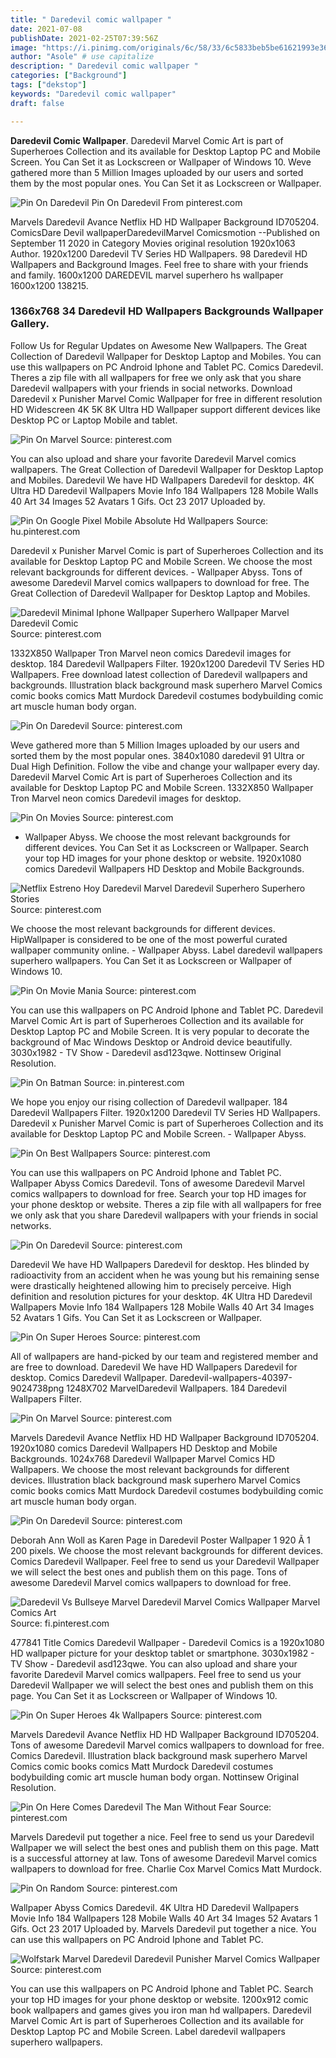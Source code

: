 ```yaml
---
title: " Daredevil comic wallpaper "
date: 2021-07-08
publishDate: 2021-02-25T07:39:56Z
image: "https://i.pinimg.com/originals/6c/58/33/6c5833beb5be61621993e36d48d84f46.gif"
author: "Asole" # use capitalize
description: " Daredevil comic wallpaper "
categories: ["Background"]
tags: ["dekstop"]
keywords: "Daredevil comic wallpaper"
draft: false

---
```



**Daredevil Comic Wallpaper**. Daredevil Marvel Comic Art is part of Superheroes Collection and its available for Desktop Laptop PC and Mobile Screen. You Can Set it as Lockscreen or Wallpaper of Windows 10. Weve gathered more than 5 Million Images uploaded by our users and sorted them by the most popular ones. You Can Set it as Lockscreen or Wallpaper.

![Pin On Daredevil](https://i.pinimg.com/originals/c6/c3/8d/c6c38d5463a6dc8f057f08dd76c2b920.jpg "Pin On Daredevil")
Pin On Daredevil From pinterest.com


Marvels Daredevil Avance Netflix HD HD Wallpaper Background ID705204. ComicsDare Devil wallpaperDaredevilMarvel Comicsmotion --Published on September 11 2020 in Category Movies original resolution 1920x1063 Author. 1920x1200 Daredevil TV Series HD Wallpapers. 98 Daredevil HD Wallpapers and Background Images. Feel free to share with your friends and family. 1600x1200 DAREDEVIL marvel superhero hs wallpaper 1600x1200 138215.

### 1366x768 34 Daredevil HD Wallpapers Backgrounds Wallpaper Gallery.

Follow Us for Regular Updates on Awesome New Wallpapers. The Great Collection of Daredevil Wallpaper for Desktop Laptop and Mobiles. You can use this wallpapers on PC Android Iphone and Tablet PC. Comics Daredevil. Theres a zip file with all wallpapers for free we only ask that you share Daredevil wallpapers with your friends in social networks. Download Daredevil x Punisher Marvel Comic Wallpaper for free in different resolution HD Widescreen 4K 5K 8K Ultra HD Wallpaper support different devices like Desktop PC or Laptop Mobile and tablet.


![Pin On Marvel](https://i.pinimg.com/736x/ea/bb/03/eabb03960b66400568838066e8898842.jpg "Pin On Marvel")
Source: pinterest.com

You can also upload and share your favorite Daredevil Marvel comics wallpapers. The Great Collection of Daredevil Wallpaper for Desktop Laptop and Mobiles. Daredevil We have HD Wallpapers Daredevil for desktop. 4K Ultra HD Daredevil Wallpapers Movie Info 184 Wallpapers 128 Mobile Walls 40 Art 34 Images 52 Avatars 1 Gifs. Oct 23 2017 Uploaded by.

![Pin On Google Pixel Mobile Absolute Hd Wallpapers](https://i.pinimg.com/originals/e2/79/8b/e2798b010c90efc853da756bb0f024ee.jpg "Pin On Google Pixel Mobile Absolute Hd Wallpapers")
Source: hu.pinterest.com

Daredevil x Punisher Marvel Comic is part of Superheroes Collection and its available for Desktop Laptop PC and Mobile Screen. We choose the most relevant backgrounds for different devices. - Wallpaper Abyss. Tons of awesome Daredevil Marvel comics wallpapers to download for free. The Great Collection of Daredevil Wallpaper for Desktop Laptop and Mobiles.

![Daredevil Minimal Iphone Wallpaper Superhero Wallpaper Marvel Daredevil Comic](https://i.pinimg.com/736x/1d/c5/d9/1dc5d9cf92389a8aed9103c9c91d5a87.jpg "Daredevil Minimal Iphone Wallpaper Superhero Wallpaper Marvel Daredevil Comic")
Source: pinterest.com

1332X850 Wallpaper Tron Marvel neon comics Daredevil images for desktop. 184 Daredevil Wallpapers Filter. 1920x1200 Daredevil TV Series HD Wallpapers. Free download latest collection of Daredevil wallpapers and backgrounds. Illustration black background mask superhero Marvel Comics comic books comics Matt Murdock Daredevil costumes bodybuilding comic art muscle human body organ.

![Pin On Daredevil](https://i.pinimg.com/originals/2e/b8/5d/2eb85def381d1b6c2a2d2c5d88cdaf3a.jpg "Pin On Daredevil")
Source: pinterest.com

Weve gathered more than 5 Million Images uploaded by our users and sorted them by the most popular ones. 3840x1080 daredevil 91 Ultra or Dual High Definition. Follow the vibe and change your wallpaper every day. Daredevil Marvel Comic Art is part of Superheroes Collection and its available for Desktop Laptop PC and Mobile Screen. 1332X850 Wallpaper Tron Marvel neon comics Daredevil images for desktop.

![Pin On Movies](https://i.pinimg.com/originals/1c/c1/8b/1cc18b28accad7ab8fa350c557b14b7c.jpg "Pin On Movies")
Source: pinterest.com

- Wallpaper Abyss. We choose the most relevant backgrounds for different devices. You Can Set it as Lockscreen or Wallpaper. Search your top HD images for your phone desktop or website. 1920x1080 comics Daredevil Wallpapers HD Desktop and Mobile Backgrounds.

![Netflix Estreno Hoy Daredevil Marvel Daredevil Superhero Superhero Stories](https://i.pinimg.com/originals/16/95/3e/16953e96b76091ba583c322808c09bda.jpg "Netflix Estreno Hoy Daredevil Marvel Daredevil Superhero Superhero Stories")
Source: pinterest.com

We choose the most relevant backgrounds for different devices. HipWallpaper is considered to be one of the most powerful curated wallpaper community online. - Wallpaper Abyss. Label daredevil wallpapers superhero wallpapers. You Can Set it as Lockscreen or Wallpaper of Windows 10.

![Pin On Movie Mania](https://i.pinimg.com/736x/43/1c/6b/431c6b8555786e09e37b3772c804290e.jpg "Pin On Movie Mania")
Source: pinterest.com

You can use this wallpapers on PC Android Iphone and Tablet PC. Daredevil Marvel Comic Art is part of Superheroes Collection and its available for Desktop Laptop PC and Mobile Screen. It is very popular to decorate the background of Mac Windows Desktop or Android device beautifully. 3030x1982 - TV Show - Daredevil asd123qwe. Nottinsew Original Resolution.

![Pin On Batman](https://i.pinimg.com/originals/f3/44/7e/f3447e5d374f6f9a568196c12f3aa7c4.jpg "Pin On Batman")
Source: in.pinterest.com

We hope you enjoy our rising collection of Daredevil wallpaper. 184 Daredevil Wallpapers Filter. 1920x1200 Daredevil TV Series HD Wallpapers. Daredevil x Punisher Marvel Comic is part of Superheroes Collection and its available for Desktop Laptop PC and Mobile Screen. - Wallpaper Abyss.

![Pin On Best Wallpapers](https://i.pinimg.com/originals/2d/62/44/2d6244d01e2d42909af10a72a8f5b7d0.jpg "Pin On Best Wallpapers")
Source: pinterest.com

You can use this wallpapers on PC Android Iphone and Tablet PC. Wallpaper Abyss Comics Daredevil. Tons of awesome Daredevil Marvel comics wallpapers to download for free. Search your top HD images for your phone desktop or website. Theres a zip file with all wallpapers for free we only ask that you share Daredevil wallpapers with your friends in social networks.

![Pin On Daredevil](https://i.pinimg.com/originals/ce/f2/38/cef238d215e9be241f22a5a2d3d222fd.jpg "Pin On Daredevil")
Source: pinterest.com

Daredevil We have HD Wallpapers Daredevil for desktop. Hes blinded by radioactivity from an accident when he was young but his remaining sense were drastically heightened allowing him to precisely perceive. High definition and resolution pictures for your desktop. 4K Ultra HD Daredevil Wallpapers Movie Info 184 Wallpapers 128 Mobile Walls 40 Art 34 Images 52 Avatars 1 Gifs. You Can Set it as Lockscreen or Wallpaper.

![Pin On Super Heroes](https://i.pinimg.com/564x/58/d5/d6/58d5d6e70f3efb38e68aa44b4fa88633.jpg "Pin On Super Heroes")
Source: pinterest.com

All of wallpapers are hand-picked by our team and registered member and are free to download. Daredevil We have HD Wallpapers Daredevil for desktop. Comics Daredevil Wallpaper. Daredevil-wallpapers-40397-9024738png 1248X702 MarvelDaredevil Wallpapers. 184 Daredevil Wallpapers Filter.

![Pin On Marvel](https://i.pinimg.com/originals/93/6c/7a/936c7aa609fb2d9b10e266de0086b5e4.jpg "Pin On Marvel")
Source: pinterest.com

Marvels Daredevil Avance Netflix HD HD Wallpaper Background ID705204. 1920x1080 comics Daredevil Wallpapers HD Desktop and Mobile Backgrounds. 1024x768 Daredevil Wallpaper Marvel Comics HD Wallpapers. We choose the most relevant backgrounds for different devices. Illustration black background mask superhero Marvel Comics comic books comics Matt Murdock Daredevil costumes bodybuilding comic art muscle human body organ.

![Pin On Daredevil](https://i.pinimg.com/originals/c6/c3/8d/c6c38d5463a6dc8f057f08dd76c2b920.jpg "Pin On Daredevil")
Source: pinterest.com

Deborah Ann Woll as Karen Page in Daredevil Poster Wallpaper 1 920 Ã 1 200 pixels. We choose the most relevant backgrounds for different devices. Comics Daredevil Wallpaper. Feel free to send us your Daredevil Wallpaper we will select the best ones and publish them on this page. Tons of awesome Daredevil Marvel comics wallpapers to download for free.

![Daredevil Vs Bullseye Marvel Daredevil Marvel Comics Wallpaper Marvel Comics Art](https://i.pinimg.com/736x/a6/e9/61/a6e961f23f2b4458267bd53a09e7f2ed.jpg "Daredevil Vs Bullseye Marvel Daredevil Marvel Comics Wallpaper Marvel Comics Art")
Source: fi.pinterest.com

477841 Title Comics Daredevil Wallpaper - Daredevil Comics is a 1920x1080 HD wallpaper picture for your desktop tablet or smartphone. 3030x1982 - TV Show - Daredevil asd123qwe. You can also upload and share your favorite Daredevil Marvel comics wallpapers. Feel free to send us your Daredevil Wallpaper we will select the best ones and publish them on this page. You Can Set it as Lockscreen or Wallpaper of Windows 10.

![Pin On Super Heroes 4k Wallpapers](https://i.pinimg.com/originals/69/d0/65/69d065e0be9c715241450e5f980e5127.jpg "Pin On Super Heroes 4k Wallpapers")
Source: pinterest.com

Marvels Daredevil Avance Netflix HD HD Wallpaper Background ID705204. Tons of awesome Daredevil Marvel comics wallpapers to download for free. Comics Daredevil. Illustration black background mask superhero Marvel Comics comic books comics Matt Murdock Daredevil costumes bodybuilding comic art muscle human body organ. Nottinsew Original Resolution.

![Pin On Here Comes Daredevil The Man Without Fear](https://i.pinimg.com/originals/a7/f5/72/a7f572ec085d6f22298330fe3e8a43e6.jpg "Pin On Here Comes Daredevil The Man Without Fear")
Source: pinterest.com

Marvels Daredevil put together a nice. Feel free to send us your Daredevil Wallpaper we will select the best ones and publish them on this page. Matt is a successful attorney at law. Tons of awesome Daredevil Marvel comics wallpapers to download for free. Charlie Cox Marvel Comics Matt Murdock.

![Pin On Random](https://i.pinimg.com/originals/e2/c3/6b/e2c36b2f8d49042f0ecdf35e65a0822e.jpg "Pin On Random")
Source: pinterest.com

Wallpaper Abyss Comics Daredevil. 4K Ultra HD Daredevil Wallpapers Movie Info 184 Wallpapers 128 Mobile Walls 40 Art 34 Images 52 Avatars 1 Gifs. Oct 23 2017 Uploaded by. Marvels Daredevil put together a nice. You can use this wallpapers on PC Android Iphone and Tablet PC.

![Wolfstark Marvel Daredevil Daredevil Punisher Marvel Comics Wallpaper](https://i.pinimg.com/originals/6c/58/33/6c5833beb5be61621993e36d48d84f46.gif "Wolfstark Marvel Daredevil Daredevil Punisher Marvel Comics Wallpaper")
Source: pinterest.com

You can use this wallpapers on PC Android Iphone and Tablet PC. Search your top HD images for your phone desktop or website. 1200x912 comic book wallpapers and games gives you iron man hd wallpapers. Daredevil Marvel Comic Art is part of Superheroes Collection and its available for Desktop Laptop PC and Mobile Screen. Label daredevil wallpapers superhero wallpapers.

